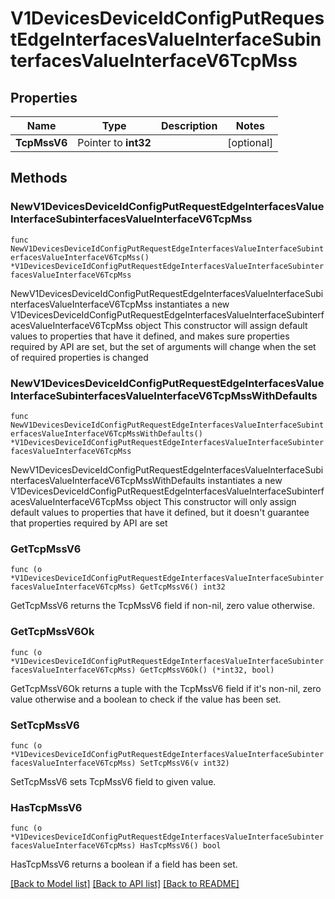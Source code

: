 # V1DevicesDeviceIdConfigPutRequestEdgeInterfacesValueInterfaceSubinterfacesValueInterfaceV6TcpMss

## Properties

Name | Type | Description | Notes
------------ | ------------- | ------------- | -------------
**TcpMssV6** | Pointer to **int32** |  | [optional] 

## Methods

### NewV1DevicesDeviceIdConfigPutRequestEdgeInterfacesValueInterfaceSubinterfacesValueInterfaceV6TcpMss

`func NewV1DevicesDeviceIdConfigPutRequestEdgeInterfacesValueInterfaceSubinterfacesValueInterfaceV6TcpMss() *V1DevicesDeviceIdConfigPutRequestEdgeInterfacesValueInterfaceSubinterfacesValueInterfaceV6TcpMss`

NewV1DevicesDeviceIdConfigPutRequestEdgeInterfacesValueInterfaceSubinterfacesValueInterfaceV6TcpMss instantiates a new V1DevicesDeviceIdConfigPutRequestEdgeInterfacesValueInterfaceSubinterfacesValueInterfaceV6TcpMss object
This constructor will assign default values to properties that have it defined,
and makes sure properties required by API are set, but the set of arguments
will change when the set of required properties is changed

### NewV1DevicesDeviceIdConfigPutRequestEdgeInterfacesValueInterfaceSubinterfacesValueInterfaceV6TcpMssWithDefaults

`func NewV1DevicesDeviceIdConfigPutRequestEdgeInterfacesValueInterfaceSubinterfacesValueInterfaceV6TcpMssWithDefaults() *V1DevicesDeviceIdConfigPutRequestEdgeInterfacesValueInterfaceSubinterfacesValueInterfaceV6TcpMss`

NewV1DevicesDeviceIdConfigPutRequestEdgeInterfacesValueInterfaceSubinterfacesValueInterfaceV6TcpMssWithDefaults instantiates a new V1DevicesDeviceIdConfigPutRequestEdgeInterfacesValueInterfaceSubinterfacesValueInterfaceV6TcpMss object
This constructor will only assign default values to properties that have it defined,
but it doesn't guarantee that properties required by API are set

### GetTcpMssV6

`func (o *V1DevicesDeviceIdConfigPutRequestEdgeInterfacesValueInterfaceSubinterfacesValueInterfaceV6TcpMss) GetTcpMssV6() int32`

GetTcpMssV6 returns the TcpMssV6 field if non-nil, zero value otherwise.

### GetTcpMssV6Ok

`func (o *V1DevicesDeviceIdConfigPutRequestEdgeInterfacesValueInterfaceSubinterfacesValueInterfaceV6TcpMss) GetTcpMssV6Ok() (*int32, bool)`

GetTcpMssV6Ok returns a tuple with the TcpMssV6 field if it's non-nil, zero value otherwise
and a boolean to check if the value has been set.

### SetTcpMssV6

`func (o *V1DevicesDeviceIdConfigPutRequestEdgeInterfacesValueInterfaceSubinterfacesValueInterfaceV6TcpMss) SetTcpMssV6(v int32)`

SetTcpMssV6 sets TcpMssV6 field to given value.

### HasTcpMssV6

`func (o *V1DevicesDeviceIdConfigPutRequestEdgeInterfacesValueInterfaceSubinterfacesValueInterfaceV6TcpMss) HasTcpMssV6() bool`

HasTcpMssV6 returns a boolean if a field has been set.


[[Back to Model list]](../README.md#documentation-for-models) [[Back to API list]](../README.md#documentation-for-api-endpoints) [[Back to README]](../README.md)


